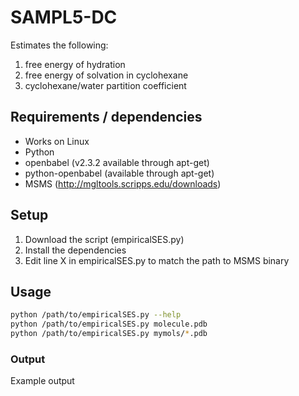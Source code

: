 # SAMPL5-DC

Estimates the following:

1. free energy of hydration
2. free energy of solvation in cyclohexane
3. cyclohexane/water partition coefficient

## Requirements / dependencies
* Works on Linux
* Python 
* openbabel (v2.3.2 available through apt-get)
* python-openbabel (available through apt-get)
* MSMS (http://mgltools.scripps.edu/downloads)

## Setup
1. Download the script (empiricalSES.py)
2. Install the dependencies
3. Edit line X in empiricalSES.py to match the path to MSMS binary

## Usage
```bash
python /path/to/empiricalSES.py --help
python /path/to/empiricalSES.py molecule.pdb
python /path/to/empiricalSES.py mymols/*.pdb
```

### Output
Example output
